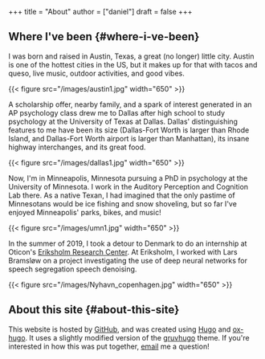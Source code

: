 +++
title = "About"
author = ["daniel"]
draft = false
+++

## Where I've been {#where-i-ve-been}

I was born and raised in Austin, Texas, a great (no longer) little city. Austin is one of the hottest cities in the US, but it makes up for that with tacos and queso, live music, outdoor activities, and good vibes.

{{< figure src="/images/austin1.jpg" width="650" >}}

A scholarship offer, nearby family, and a spark of interest generated in an AP psychology class drew me to Dallas after high school to study psychology at the University of Texas at Dallas.
Dallas' distinguishing features to me have been its size (Dallas-Fort Worth is larger than Rhode Island, and Dallas-Fort Worth airport is larger than Manhattan), its insane highway interchanges, and its great food.

{{< figure src="/images/dallas1.jpg" width="650" >}}

Now, I'm in Minneapolis, Minnesota pursuing a PhD in psychology at the University of Minnesota.
I work in the Auditory Perception and Cognition Lab there.
As a native Texan, I had imagined that the only pastime of Minnesotans would be ice fishing and snow shoveling, but so far I've enjoyed Minneapolis' parks, bikes, and music! 

{{< figure src="/images/umn1.jpg" width="650" >}}

In the summer of 2019, I took a detour to Denmark to do an internship at Oticon's [Eriksholm Research Center](https://eriksholm.com).
At Eriksholm, I worked with Lars Bramsløw on a project investigating the use of deep neural networks for speech segregation speech denoising. 

{{< figure src="/images/Nyhavn_copenhagen.jpg" width="650" >}}


## About this site {#about-this-site}

This website is hosted by [GitHub](https://github.com/), and was created using [Hugo](https://gohugo.io) and [ox-hugo](https://github.com/kaushalmodi/ox-hugo). It uses a slightly modified version of the [gruvhugo](https://gitlab.com/avron/gruvhugo) theme. If you're interested in how this was put together, [email](mailto:guest121@umn.edu) me a question!
